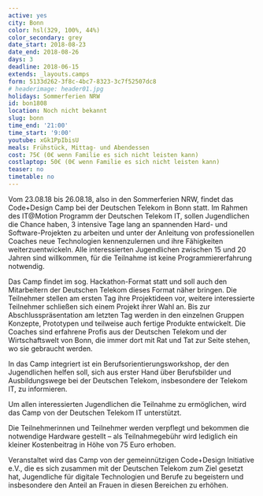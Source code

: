 ```yaml
---
active: yes
city: Bonn
color: hsl(329, 100%, 44%)
color_secondary: grey
date_start: 2018-08-23
date_end: 2018-08-26
days: 3
deadline: 2018-06-15
extends: _layouts.camps
form: 5133d262-3f8c-4bc7-8323-3c7f52507dc8
# headerimage: header01.jpg
holidays: Sommerferien NRW
id: bon1808
location: Noch nicht bekannt
slug: bonn
time_end: '21:00'
time_start: '9:00'
youtube: xGk1PpIbisU
meals: Frühstück, Mittag- und Abendessen
cost: 75€ (0€ wenn Familie es sich nicht leisten kann)
costlaptop: 50€ (0€ wenn Familie es sich nicht leisten kann)
teaser: no
timetable: no
---
```

<div class="text-lg"><p class="mt-2 mb-4">Vom 23.08.18 bis 26.08.18, also in den Sommerferien NRW, findet das Code+Design Camp bei der Deutschen Telekom in Bonn statt. Im Rahmen des IT@Motion Programm der Deutschen Telekom IT, sollen Jugendlichen die Chance haben, 3 intensive Tage lang an spannenden Hard- und Software-Projekten zu arbeiten und unter der Anleitung von professionellen Coaches neue Technologien kennenzulernen und ihre Fähigkeiten weiterzuentwickeln. Alle interessierten Jugendlichen zwischen 15 und 20 Jahren sind willkommen, für die Teilnahme ist keine Programmiererfahrung notwendig.</p>
<p class="mb-4">Das Camp findet im sog. Hackathon-Format statt und soll auch den Mitarbeitern der Deutschen Telekom dieses Format näher bringen. Die Teilnehmer stellen am ersten Tag ihre Projektideen vor, weitere interessierte Teilnehmer schließen sich einem Projekt ihrer Wahl an. Bis zur Abschlusspräsentation am letzten Tag werden in den einzelnen Gruppen Konzepte, Prototypen und teilweise auch fertige Produkte entwickelt. Die Coaches sind erfahrene Profis aus der Deutschen Telekom und der Wirtschaftswelt von Bonn, die immer dort mit Rat und Tat zur Seite stehen, wo sie gebraucht werden.</p>
<p class="mb-4">In das Camp integriert ist ein Berufsorientierungsworkshop, der den Jugendlichen helfen soll, sich aus erster Hand über Berufsbilder und Ausbildungswege bei der Deutschen Telekom, insbesondere der Telekom IT, zu informieren.</p>
<p class="mb-4">Um allen interessierten Jugendlichen die Teilnahme zu ermöglichen, wird das Camp von der Deutschen Telekom IT unterstützt.</p>
<p class="mb-4">Die Teilnehmerinnen und Teilnehmer werden verpflegt und bekommen die notwendige Hardware gestellt – als Teilnahmegebühr wird lediglich ein kleiner Kostenbeitrag in Höhe von 75 Euro erhoben.</p>
<p class="mb-4">Veranstaltet wird das Camp von der gemeinnützigen Code+Design Initiative e.V., die es sich zusammen mit der Deutschen Telekom zum Ziel gesetzt hat, Jugendliche für digitale Technologien und Berufe zu begeistern und insbesondere den Anteil an Frauen in diesen Bereichen zu erhöhen.</p></div>